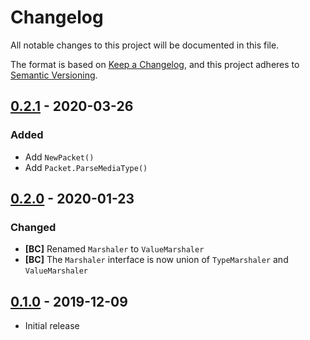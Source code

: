 # Changelog

All notable changes to this project will be documented in this file.

The format is based on [Keep a Changelog], and this project adheres to
[Semantic Versioning].

<!-- references -->
[Keep a Changelog]: https://keepachangelog.com/en/1.0.0/
[Semantic Versioning]: https://semver.org/spec/v2.0.0.html

## [0.2.1] - 2020-03-26

### Added

- Add `NewPacket()`
- Add `Packet.ParseMediaType()`

## [0.2.0] - 2020-01-23

### Changed

- **[BC]** Renamed `Marshaler` to `ValueMarshaler`
- **[BC]** The `Marshaler` interface is now union of `TypeMarshaler` and `ValueMarshaler`

## [0.1.0] - 2019-12-09

- Initial release

<!-- references -->
[Unreleased]: https://github.com/dogmatiq/marshalkit
[0.1.0]: https://github.com/dogmatiq/marshalkit/releases/tag/v0.1.0
[0.2.0]: https://github.com/dogmatiq/marshalkit/releases/tag/v0.2.0
[0.2.1]: https://github.com/dogmatiq/marshalkit/releases/tag/v0.2.1

<!-- version template
## [0.0.1] - YYYY-MM-DD

### Added
### Changed
### Deprecated
### Removed
### Fixed
### Security
-->
